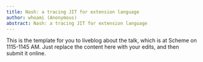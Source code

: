 ```yaml
---
title: Nash: a tracing JIT for extension language
author: whoami (Anonymous)
abstract: Nash: a tracing JIT for extension language
---
```


This is the template for you to liveblog about the talk,
which is at Scheme on 1115-1145 AM.  Just replace the content here
with your edits, and then submit it online.
